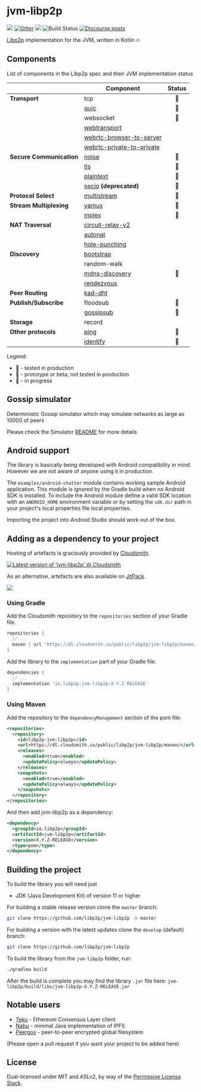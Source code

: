 # jvm-libp2p

[![](https://img.shields.io/badge/project-libp2p-yellow.svg?style=flat-square)](https://libp2p.io/)
[![Gitter](https://img.shields.io/gitter/room/libp2p/jvm-libp2p.svg)](https://gitter.im/jvm-libp2p/community)
[![](https://img.shields.io/badge/freenode-%23libp2p-yellow.svg?style=flat-square)](http://webchat.freenode.net/?channels=%23libp2p)
![Build Status](https://github.com/libp2p/jvm-libp2p/actions/workflows/build.yml/badge.svg?branch=master)
[![Discourse posts](https://img.shields.io/discourse/https/discuss.libp2p.io/posts.svg)](https://discuss.libp2p.io)

[Libp2p](https://libp2p.io/) implementation for the JVM, written in Kotlin 🔥

## Components

List of components in the Libp2p spec and their JVM implementation status 

|                          | Component                                                                                       |      Status      |
|--------------------------|-------------------------------------------------------------------------------------------------|:----------------:|
| **Transport**            | tcp                                                                                             |  :green_apple:   |
|                          | [quic](https://github.com/libp2p/specs/tree/master/quic)                                        |     :tomato:     |
|                          | websocket                                                                                       |     :lemon:      |
|                          | [webtransport](https://github.com/libp2p/specs/tree/master/webtransport)                        |                  |
|                          | [webrtc-browser-to-server](https://github.com/libp2p/specs/blob/master/webrtc/webrtc-direct.md) |                  |
|                          | [webrtc-private-to-private](https://github.com/libp2p/specs/blob/master/webrtc/webrtc.md)       |                  |
| **Secure Communication** | [noise](https://github.com/libp2p/specs/blob/master/noise/)                                     |  :green_apple:   |
|                          | [tls](https://github.com/libp2p/specs/blob/master/tls/tls.md)                                   |     :lemon:      |
|                          | [plaintext](https://github.com/libp2p/specs/blob/master/plaintext/README.md)                    |     :lemon:      |
|                          | [secio](https://github.com/libp2p/specs/blob/master/secio/README.md) **(deprecated)**           |  :green_apple:   |
| **Protocol Select**      | [multistream](https://github.com/multiformats/multistream-select)                               |  :green_apple:   |
| **Stream Multiplexing**  | [yamux](https://github.com/libp2p/specs/blob/master/yamux/README.md)                            |     :lemon:      |
|                          | [mplex](https://github.com/libp2p/specs/blob/master/mplex/README.md)                            |  :green_apple:   |
| **NAT Traversal**        | [circuit-relay-v2](https://github.com/libp2p/specs/blob/master/relay/circuit-v2.md)             |                  |
|                          | [autonat](https://github.com/libp2p/specs/tree/master/autonat)                                  |                  |
|                          | [hole-punching](https://github.com/libp2p/specs/blob/master/connections/hole-punching.md)       |                  |
| **Discovery**            | [bootstrap](https://github.com/libp2p/specs/blob/master/kad-dht/README.md#bootstrap-process)    |                  |
|                          | random-walk                                                                                     |                  |
|                          | [mdns-discovery](https://github.com/libp2p/specs/blob/master/discovery/mdns.md)                 |     :lemon:      |
|                          | [rendezvous](https://github.com/libp2p/specs/blob/master/rendezvous/README.md)                  |                  |
| **Peer Routing**         | [kad-dht](https://github.com/libp2p/specs/blob/master/kad-dht/README.md)                        |                  |
| **Publish/Subscribe**    | floodsub                                                                                        |     :lemon:      |
|                          | [gossipsub](https://github.com/libp2p/specs/tree/master/pubsub/gossipsub)                       |  :green_apple:   |
| **Storage**              | record                                                                                          |                  |
| **Other protocols**      | [ping](https://github.com/libp2p/specs/blob/master/ping/ping.md)                                |  :green_apple:   |
|                          | [identify](https://github.com/libp2p/specs/blob/master/identify/README.md)                      |  :green_apple:   |

Legend:
- :green_apple: - tested in production
- :lemon: - prototype or beta, not tested in production
- :tomato: - in progress 

## Gossip simulator

Deterministic Gossip simulator which may simulate networks as large as 10000 of peers

Please check the Simulator [README](tools/simulator/README.md) for more details

## Android support

The library is basically being developed with Android compatibility in mind. 
However we are not aware of anyone using it in production.

The `examples/android-chatter` module contains working sample Android application. This module is ignored by the Gradle 
build when no Android SDK is installed. 
To include the Android module define a valid SDK location with an `ANDROID_HOME` environment variable
or by setting the `sdk.dir` path in your project's local properties file local.properties.

Importing the project into Android Studio should work out of the box.

## Adding as a dependency to your project

Hosting of artefacts is graciously provided by [Cloudsmith](https://cloudsmith.com).

[![Latest version of 'jvm-libp2p' @ Cloudsmith](https://api-prd.cloudsmith.io/v1/badges/version/libp2p/jvm-libp2p/maven/jvm-libp2p/latest/a=noarch;xg=io.libp2p/?render=true&show_latest=true)](https://cloudsmith.io/~libp2p/repos/jvm-libp2p/packages/detail/maven/jvm-libp2p/latest/a=noarch;xg=io.libp2p/)

As an alternative, artefacts are also available on [JitPack](https://jitpack.io/).

[![](https://jitpack.io/v/libp2p/jvm-libp2p.svg)](https://jitpack.io/#libp2p/jvm-libp2p)

### Using Gradle
Add the Cloudsmith repository to the `repositories` section of your Gradle file.
```groovy
repositories {
  // ...
  maven { url "https://dl.cloudsmith.io/public/libp2p/jvm-libp2p/maven/" }
}
```
Add the library to the `implementation` part of your Gradle file.
```groovy
dependencies {
  // ...
  implementation 'io.libp2p:jvm-libp2p:X.Y.Z-RELEASE'
}
```
### Using Maven
Add the repository to the `dependencyManagement` section of the pom file:
```xml
<repositories>
  <repository>
    <id>libp2p-jvm-libp2p</id>
    <url>https://dl.cloudsmith.io/public/libp2p/jvm-libp2p/maven/</url>
    <releases>
      <enabled>true</enabled>
      <updatePolicy>always</updatePolicy>
    </releases>
    <snapshots>
      <enabled>true</enabled>
      <updatePolicy>always</updatePolicy>
    </snapshots>
  </repository>
</repositories>
```

And then add jvm-libp2p as a dependency:
``` xml
<dependency>
  <groupId>io.libp2p</groupId>
  <artifactId>jvm-libp2p</artifactId>
  <version>X.Y.Z-RELEASE</version>
  <type>pom</type>
</dependency>
```

## Building the project 

To build the library you will need just 
- JDK (Java Development Kit) of version 11 or higher
 
For building a stable release version clone the `master` branch:  
```bash
git clone https://github.com/libp2p/jvm-libp2p -b master
```
For building a version with the latest updates clone the `develop` (default) branch:
```bash
git clone https://github.com/libp2p/jvm-libp2p
```

To build the library from the `jvm-libp2p` folder, run:
```bash
./gradlew build
```

After the build is complete you may find the library `.jar` file here: `jvm-libp2p/build/libs/jvm-libp2p-X.Y.Z-RELEASE.jar`

## Notable users

- [Teku](https://github.com/Consensys/teku) - Ethereum Consensus Layer client 
- [Nabu](https://github.com/peergos/nabu) - minimal Java implementation of IPFS
- [Peergos](https://github.com/peergos/peergos) - peer-to-peer encrypted global filesystem

(Please open a pull request if you want your project to be added here)

## License

Dual-licensed under MIT and ASLv2, by way of the [Permissive License
Stack](https://protocol.ai/blog/announcing-the-permissive-license-stack/).
